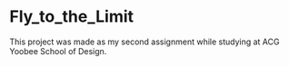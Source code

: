 # Fly_to_the_Limit
This project was made as my second assignment while studying at ACG Yoobee School of Design.
